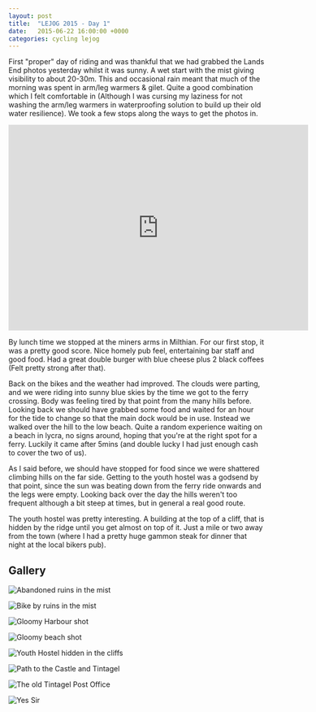 ```yaml
---
layout: post
title:  "LEJOG 2015 - Day 1"
date:   2015-06-22 16:00:00 +0000
categories: cycling lejog
---
```


First "proper" day of riding and was thankful that we had grabbed the Lands
End photos yesterday whilst it was sunny. A wet start with the mist giving
visibility to about 20-30m. This and occasional rain meant that much of the
morning was spent in arm/leg warmers & gilet. Quite a good combination which
I felt comfortable in (Although I was cursing my laziness for not washing
the arm/leg warmers in waterproofing solution to build up their old water
resilience). We took a few stops along the ways to get the photos in.

<iframe height='405' width='590' frameborder='0' allowtransparency='true'
scrolling='no'
src='https://www.strava.com/activities/330708631/embed/ce23fd4e8c903e5f568ead5ee4a1b43d31952b45'>
</iframe>

By lunch time we stopped at the miners arms in Milthian. For our first stop,
it was a pretty good score. Nice homely pub feel, entertaining bar staff and
good food. Had a great double burger with blue cheese plus 2 black coffees
(Felt pretty strong after that).

Back on the bikes and the weather had improved. The clouds were parting, and
we were riding into sunny blue skies by the time we got to the ferry
crossing. Body was feeling tired by that point from the many hills
before. Looking back we should have grabbed some food and waited for an hour
for the tide to change so that the main dock would be in use. Instead we
walked over the hill to the low beach. Quite a random experience waiting on
a beach in lycra, no signs around, hoping that you're at the right spot for
a ferry. Luckily it came after 5mins (and double lucky I had just enough
cash to cover the two of us).

As I said before, we should have stopped for food since we were shattered
climbing hills on the far side. Getting to the youth hostel was a godsend by
that point, since the sun was beating down from the ferry ride onwards and
the legs were empty. Looking back over the day the hills weren't too
frequent although a bit steep at times, but in general a real good route.

The youth hostel was pretty interesting. A building at the top of a cliff,
that is hidden by the ridge until you get almost on top of it. Just a mile
or two away from the town (where I had a pretty huge gammon steak for dinner
that night at the local bikers pub).

Gallery
-------

![Abandoned ruins in the mist](/images/lejog-2015/2015-06-22-1669.jpg "Abandoned ruins in the mist")

![Bike by ruins in the mist](/images/lejog-2015/2015-06-22-1673.jpg "Bike by ruins in the mist")

![Gloomy Harbour shot](/images/lejog-2015/2015-06-22-1675.jpg "Gloomy Harbour shot")

![Gloomy beach shot](/images/lejog-2015/2015-06-22-1684.jpg "Gloomy beach shot")

![Youth Hostel hidden in the cliffs](/images/lejog-2015/2015-06-22-1697.jpg "Youth Hostel hidden in the cliffs")

![Path to the Castle and Tintagel](/images/lejog-2015/2015-06-22-1698.jpg "Path to the Castle and Tintagel")

![The old Tintagel Post Office](/images/lejog-2015/2015-06-22-1702.jpg "The Old Tintagel Post Office")

![Yes Sir](/images/lejog-2015/2015-06-22-1704.jpg "Doc Martin: Stop talking... eat your honey.")

